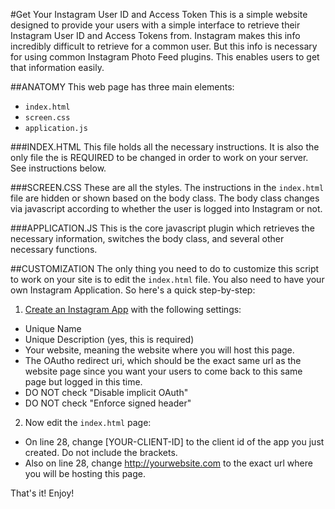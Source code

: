 #Get Your Instagram User ID and Access Token
This is a simple website designed to provide your users with a simple interface to retrieve their Instagram User ID and Access Tokens from. Instagram makes this info incredibly difficult to retrieve for a common user. But this info is necessary for using common Instagram Photo Feed plugins. This enables users to get that information easily.

##ANATOMY
This web page has three main elements:

- `index.html`
- `screen.css`
- `application.js`

###INDEX.HTML
 This file holds all the necessary instructions. It is also the only file the is REQUIRED to be changed in order to work on your server. See instructions below.

###SCREEN.CSS
These are all the styles. The instructions in the `index.html` file are hidden or shown based on the body class. The body class changes via javascript according to whether the user is logged into Instagram or not.

###APPLICATION.JS
This is the core javascript plugin which retrieves the necessary information, switches the body class, and several other necessary functions.

##CUSTOMIZATION
The only thing you need to do to customize this script to work on your site is to edit the `index.html` file. You also need to have your own Instagram Application. So here's a quick step-by-step:

1. [Create an Instagram App](http://instagram.com/developer/clients/register/) with the following settings:
 - Unique Name
 - Unique Description (yes, this is required)
 - Your website, meaning the website where you will host this page.
 - The OAutho redirect uri, which should be the exact same url as the website page since you want your users to come back to this same page but logged in this time.
 - DO NOT check "Disable implicit OAuth"
 - DO NOT check "Enforce signed header"
2. Now edit the `index.html` page:
 - On line 28, change [YOUR-CLIENT-ID] to the client id of the app you just created. Do not include the brackets.
 - Also on line 28, change http://yourwebsite.com to the exact url where you will be hosting this page.

That's it! Enjoy!
